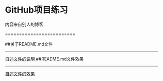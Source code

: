 GitHub项目练习
=========================
内容来自别人的博客

=========================

##关于README.md文件

------------------
[自述文件的说明](http://blog.csdn.net/kaitiren/article/details/38513715)
##README.md文件效果

------------------
[自述文件的效果](https://github.com/guodongxiaren/README)
